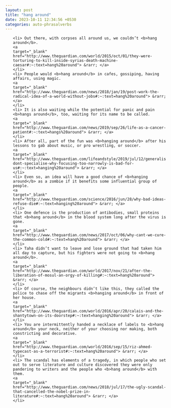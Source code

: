 ```yaml
---
layout: post
title: "hang around"
date: 2023-10-11 12:34:56 +0530
categories: auto-phrasalverbs
---
```

<ol>

    <li> Out there, with corpses all around us, we couldn’t <b>hang around</b>.
    <a 
    target="_blank" 
    href="http://www.theguardian.com/world/2015/oct/01/they-were-torturing-to-kill-inside-syrias-death-machine-caesar#:~:text=hang%20around"> &rarr; </a>
    </li>
    <li> People would <b>hang around</b> in cafes, gossiping, having affairs, using magic.
    <a 
    target="_blank" 
    href="http://www.theguardian.com/news/2018/jan/19/post-work-the-radical-idea-of-a-world-without-jobs#:~:text=hang%20around"> &rarr; </a>
    </li>
    <li> It is also waiting while the potential for panic and pain <b>hangs around</b>, too, waiting for its name to be called.
    <a 
    target="_blank" 
    href="http://www.theguardian.com/news/2019/sep/26/life-as-a-cancer-patient#:~:text=hangs%20around"> &rarr; </a>
    </li>
    <li> After all, part of the fun was <b>hanging around</b> after his lessons to gab about music, or pro wrestling, or soccer.
    <a 
    target="_blank" 
    href="http://www.theguardian.com/lifeandstyle/2019/jul/12/generalise-dont-specialise-why-focusing-too-narrowly-is-bad-for-us#:~:text=hanging%20around"> &rarr; </a>
    </li>
    <li> Even so, an idea will have a good chance of <b>hanging around</b> as a zombie if it benefits some influential group of people.
    <a 
    target="_blank" 
    href="http://www.theguardian.com/science/2016/jun/28/why-bad-ideas-refuse-die#:~:text=hanging%20around"> &rarr; </a>
    </li>
    <li> One defence is the production of antibodies, small proteins that <b>hang around</b> in the blood system long after the virus is gone.
    <a 
    target="_blank" 
    href="http://www.theguardian.com/news/2017/oct/06/why-cant-we-cure-the-common-cold#:~:text=hang%20around"> &rarr; </a>
    </li>
    <li> Taha didn’t want to leave and lose ground that had taken him all day to capture, but his fighters were not going to <b>hang around</b>.
    <a 
    target="_blank" 
    href="http://www.theguardian.com/world/2017/nov/21/after-the-liberation-of-mosul-an-orgy-of-killing#:~:text=hang%20around"> &rarr; </a>
    </li>
    <li> Of course, the neighbours didn’t like this, they called the police to chase off the migrants <b>hanging around</b> in front of her house.
    <a 
    target="_blank" 
    href="http://www.theguardian.com/world/2016/apr/20/calais-and-the-shantytown-on-its-doorstep#:~:text=hanging%20around"> &rarr; </a>
    </li>
    <li> You are intermittently handed a necklace of labels to <b>hang around</b> your neck, neither of your choosing nor making, both constricting and decorative.
    <a 
    target="_blank" 
    href="http://www.theguardian.com/world/2016/sep/15/riz-ahmed-typecast-as-a-terrorist#:~:text=hang%20around"> &rarr; </a>
    </li>
    <li> The scandal has elements of a tragedy, in which people who set out to serve literature and culture discovered they were only pandering to writers and the people who <b>hang around</b> with them.
    <a 
    target="_blank" 
    href="http://www.theguardian.com/news/2018/jul/17/the-ugly-scandal-that-cancelled-the-nobel-prize-in-literature#:~:text=hang%20around"> &rarr; </a>
    </li>
